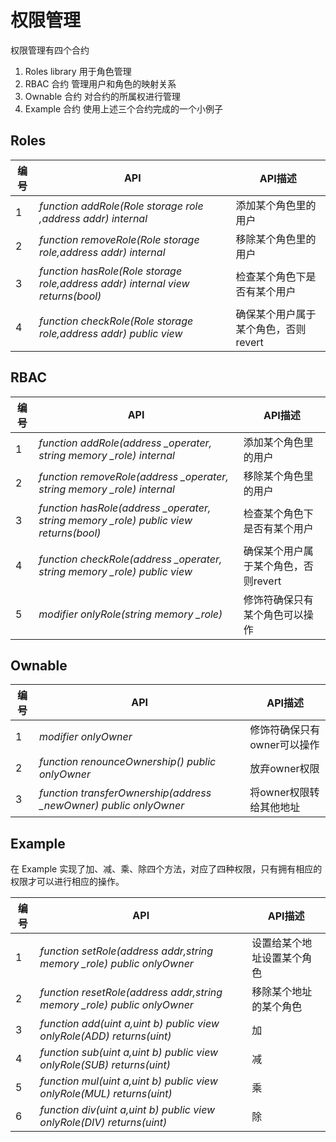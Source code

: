 # 权限管理
权限管理有四个合约
1. Roles library 用于角色管理
2. RBAC  合约 管理用户和角色的映射关系
3. Ownable 合约 对合约的所属权进行管理
4. Example 合约 使用上述三个合约完成的一个小例子

## Roles 
编号 | API | API描述
---|---|---
1 | *function addRole(Role storage role ,address addr) internal* | 添加某个角色里的用户
2 | *function removeRole(Role storage role,address addr) internal* | 移除某个角色里的用户
3 | *function hasRole(Role storage role,address addr) internal view returns(bool)* | 检查某个角色下是否有某个用户
4 | *function checkRole(Role storage role,address addr) public view* | 确保某个用户属于某个角色，否则revert


## RBAC 
编号 | API | API描述
---|---|---
1 | *function addRole(address _operater, string memory _role) internal* | 添加某个角色里的用户
2 | *function removeRole(address _operater, string memory _role) internal* | 移除某个角色里的用户
3 | *function hasRole(address _operater, string memory _role) public view returns(bool)* | 检查某个角色下是否有某个用户
4 | *function checkRole(address _operater, string memory _role) public view* | 确保某个用户属于某个角色，否则revert
5 | *modifier onlyRole(string memory _role)*| 修饰符确保只有某个角色可以操作


## Ownable
编号 | API | API描述
---|---|---
1 | *modifier onlyOwner* | 修饰符确保只有owner可以操作
2 | *function renounceOwnership() public onlyOwner* | 放弃owner权限
3 | *function transferOwnership(address _newOwner) public onlyOwner* | 将owner权限转给其他地址


## Example
在 Example 实现了加、减、乘、除四个方法，对应了四种权限，只有拥有相应的权限才可以进行相应的操作。  

编号 | API | API描述
---|---|---
1 | *function setRole(address addr,string memory _role) public onlyOwner* | 设置给某个地址设置某个角色
2 | *function resetRole(address addr,string memory _role) public onlyOwner* | 移除某个地址的某个角色
3 | *function add(uint a,uint b) public view onlyRole(ADD) returns(uint)*  | 加
4 | *function sub(uint a,uint b) public view onlyRole(SUB) returns(uint)*  | 减
5 | *function mul(uint a,uint b) public view onlyRole(MUL) returns(uint)*  | 乘
6 | *function div(uint a,uint b) public view onlyRole(DIV) returns(uint)*  | 除

